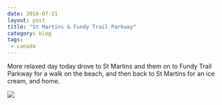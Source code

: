 ```yaml
---
date: 2016-07-21
layout: post
title: "St Martins & Fundy Trail Parkway"
category: blog
tags:
 - canada
---
```


<!--start excerpt-->
More relaxed day today drove to St Martins and them on to Fundy Trail Parkway
for a walk on the beach, and then back to St Martins for an ice cream, and home.

![](/images/2016/2016-07-21-st-martins--fundy-trail-parkway.jpg) 
